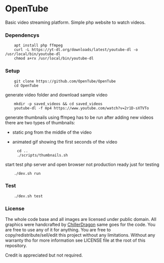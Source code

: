 # OpenTube
Basic video streaming platform. Simple php website to watch videos.

### Dependencys

        apt install php ffmpeg
        curl -L https://yt-dl.org/downloads/latest/youtube-dl -o /usr/local/bin/youtube-dl
        chmod a+rx /usr/local/bin/youtube-dl

### Setup

        git clone https://github.com/OpenTube/OpenTube
        cd OpenTube

generate video folder and download sample video

        mkdir -p saved_videos && cd saved_videos
        youtube-dl -f mp4 https://www.youtube.com/watch?v=2r1D-sXTVTo

generate thumbnails using ffmpeg
has to be run after adding new videos
there are two types of thumbnails:
- static png from the middle of the video
- animated gif showing the first seconds of the video

        cd ..
        ./scripts/thumbnails.sh

start test php server and open browser
not production ready just for testing

        ./dev.sh run

### Test

        ./dev.sh test

### License

The whole code base and all images are licensed under public domain.
All graphics were handcrafted by [ChillerDragon](https://github.com/ChillerDragon) same goes for the code.
You are free to use any of it for anything. You are free to copy/redistribute/sell/edit this project without any limitations. Without any warranty tho for more information see LICENSE file at the root of this repository.

Credit is appreciated but not required.
